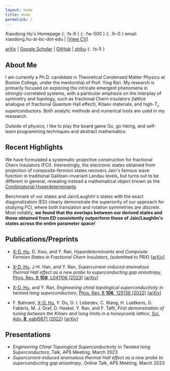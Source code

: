 ```yaml
---
layout: home
title: Home
permalink: /
---
```

<!-- this is the homepage -->
Xiaodong Hu's Homepage
{: .fs-9 }
{: .fw-500 }
{: .lh-0 }
email: xiaodong.hu-at-bc-dot-edu \| \[[<a href="/docs/miscellence/cv" target="_blank">View CV</a>]()\]

[arXiv](http://arxiv.org/a/hu_x_3) \| [Google Scholar](https://scholar.google.com/citations?user=yfD3lEUAAAAJ&hl=en) \| [GitHub](https://github.com/xiaodong-hu) \| [zhihu](https://www.zhihu.com/people/xiaodong.hu)
{: .fs-5 }




## About Me
I am currently a Ph.D. candidate in Theoretical Condensed Matter Physics at Boston College, under the mentorship of Prof. Ying Ran. My research is primarily focused on exploring the intricate emergent phenomena in strongly-correlated systems, with a particular emphasis on the interplay of symmetry and topology, such as fractional Chern insulators (lattice analogue of fractional Quantum Hall effect), Kitaev materials, and high-$T_c$ superconductors. Both analytic methods and numerical tools are used in my reasearch.

Outside of physics, I like to play the board game Go, go hiking, and self-learn programming techniques and abstract mathematics.



## Recent Highlights
We have formulated a systematic projective construction for fractional Chern Insulators (FCI). Interestingly, the electronic states obtained from projection of composite-fermion states recovers Jain's famous wave function in traditional Galilean-invariant Landau levels, but turns out to be different in general, revealing instead a mathematical object known as the [Combinatorial Hyperdeterminants](https://en.wikipedia.org/wiki/Hyperdeterminant).

Benchmark of our states and Jain/Laughlin's states with the exact diagonalization (ED) clearly demonstrate the superiority of our approach for studying FCI, where both translation and rotation symmetries are *discrete*. Most notably, **we found that the overlaps between our derived states and those obtained from ED consistently outperform those of Jain/Laughlin's states across the entire parameter space!**



## Publications/Preprints
- <ins>X-D. Hu</ins>, D. Xiao, and Y. Ran, *Hyperdeterminants and Composite Fermion States in Fractional Chern Insulators*, (submitted to PRX) \[[arXiv](https://arxiv.org/abs/2312.00636v2)\] 

- <ins>X-D. Hu</ins>, J-H. Han, and Y. Ran, *Supercurrent-induced anomalous thermal Hall effect as a new probe to superconducting gap anisotropy*, [Phys. Rev. B **108**, L041106 (2023)](https://journals.aps.org/prb/abstract/10.1103/PhysRevB.108.L041106) \[[arXiv](https://arxiv.org/abs/2211.16651v2)\]

- <ins>X-D. Hu</ins>, and Y. Ran, *Engineering chiral topological superconductivity in twisted Ising superconductors*, [Phys. Rev. B **106**, 125136 (2022)](https://journals.aps.org/prb/abstract/10.1103/PhysRevB.106.125136) \[[arXiv](https://arxiv.org/abs/2206.01304)\]

- F. Bahrami, <ins>X-D. Hu</ins>, Y. Du, O. I. Lebedev, C. Wang, H. Luetkens, G. Fabbris, M. J. Graf, D. Haskel, Y. Ran, and F. Tafti, *First demonstration of tuning between the Kitaev and Ising limits in a honeycomb lattice*, [Sci. Adv. **8**, eabl5671 (2022)](https://www.science.org/doi/full/10.1126/sciadv.abl5671) \[[arXiv](https://arxiv.org/abs/2204.07591)\]

## Presentations
- *Engineering Chiral Topological Superconductivity in Twisted Ising Superconductors*, Talk, APS Meeting, March 2023
- *Supercurrent-induced anomalous thermal Hall effect as a new probe to superconducting gap anisotropy*, Online Talk, APS Meeting, March 2023
